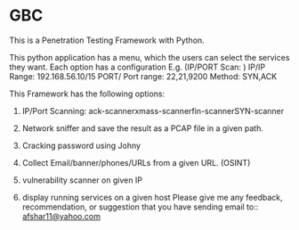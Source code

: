 # GBC
This is a Penetration Testing Framework with Python.

This python application has a menu, which the users can select the services they want. Each option has a configuration E.g. (IP/PORT Scan: )  IP/IP Range: 192.168.56.10/15  PORT/ Port range: 22,21,9200  Method: SYN,ACK 


This Framework has the following options:

1. IP/Port Scanning: ack-scannerxmass-scannerfin-scannerSYN-scanner 

2. Network sniffer and save the result as a PCAP file in a given path.

3. Cracking password using Johny 

4. Collect Email/banner/phones/URLs from a given URL. (OSINT)

5. vulnerability scanner on given IP 

6. display running services on a given host 
Please give me any feedback, recommendation, or suggestion that you have sending email to:: afshar11@yahoo.com
